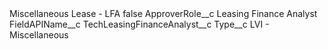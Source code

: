 <?xml version="1.0" encoding="UTF-8"?>
<CustomMetadata xmlns="http://soap.sforce.com/2006/04/metadata" xmlns:xsi="http://www.w3.org/2001/XMLSchema-instance" xmlns:xsd="http://www.w3.org/2001/XMLSchema">
    <label>Miscellaneous Lease - LFA</label>
    <protected>false</protected>
    <values>
        <field>ApproverRole__c</field>
        <value xsi:type="xsd:string">Leasing Finance Analyst</value>
    </values>
    <values>
        <field>FieldAPIName__c</field>
        <value xsi:type="xsd:string">TechLeasingFinanceAnalyst__c</value>
    </values>
    <values>
        <field>Type__c</field>
        <value xsi:type="xsd:string">LVI - Miscellaneous</value>
    </values>
</CustomMetadata>

